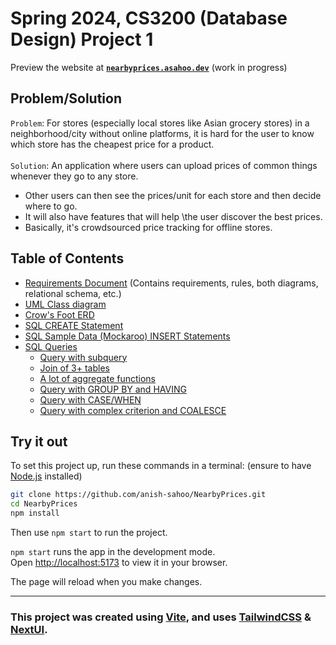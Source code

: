 # Spring 2024, CS3200 (Database Design) Project 1

Preview the website at [**`nearbyprices.asahoo.dev`**](https://nearbyprices.asahoo.dev) (work in progress)

## Problem/Solution

`Problem`: For stores (especially local stores like Asian grocery stores) in a neighborhood/city without online platforms, it is hard for the user to know which store has the cheapest price for a product.\
\
`Solution`: An application where users can upload prices of common things whenever they go to any store.

- Other users can then see the prices/unit for each store and then decide where to go.
- It will also have features that will help \the user discover the best prices.
- Basically, it's crowdsourced price tracking for offline stores.

## Table of Contents

- [Requirements Document](Requirements.pdf) (Contains requirements, rules, both diagrams, relational schema, etc.)
- [UML Class diagram](uml_diagram.png)
- [Crow's Foot ERD](crows_foot_erd.png)
- [SQL CREATE Statement](database/create_table.sql)
- [SQL Sample Data (Mockaroo) INSERT Statements](https://github.com/anish-sahoo/NearbyPrices/tree/main/database/mockaroo_data)
- [SQL Queries](database/queries/)
  - [Query with subquery](database/queries/get_items.sql)
  - [Join of 3+ tables](database/queries/get_stores_for_item.sql)
  - [A lot of aggregate functions](database/queries/get_statistics_categories.sql)
  - [Query with GROUP BY and HAVING](database/queries/most_expensive_stores.sql)
  - [Query with CASE/WHEN](database/queries/inventory_size.sql)
  - [Query with complex criterion and COALESCE](database/queries/location_query.sql)

## Try it out

To set this project up, run these commands in a terminal: (ensure to have [Node.js](https://nodejs.org/) installed)

```bash
git clone https://github.com/anish-sahoo/NearbyPrices.git
cd NearbyPrices
npm install
```

Then use `npm start` to run the project.

`npm start` runs the app in the development mode.\
Open [http://localhost:5173](http://localhost:5173) to view it in your browser.

The page will reload when you make changes.

---

### This project was created using [Vite](https://vitejs.dev/), and uses [TailwindCSS](https://tailwindcss.com/) & [NextUI](https://nextui.org/).
